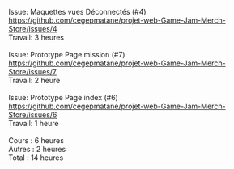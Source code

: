 Issue: Maquettes vues Déconnectés (#4) <br>
https://github.com/cegepmatane/projet-web-Game-Jam-Merch-Store/issues/4 <br>
Travail: 3 heures <br>
<br>
Issue: Prototype Page mission (#7) <br> 
https://github.com/cegepmatane/projet-web-Game-Jam-Merch-Store/issues/7 <br>
Travail: 2 heure <br> 
<br> 
Issue: Prototype Page index (#6) <br> 
https://github.com/cegepmatane/projet-web-Game-Jam-Merch-Store/issues/6 <br>
Travail: 1 heure <br>
<br>
Cours : 6 heures<br>
Autres : 2 heures<br>
Total : 14 heures
